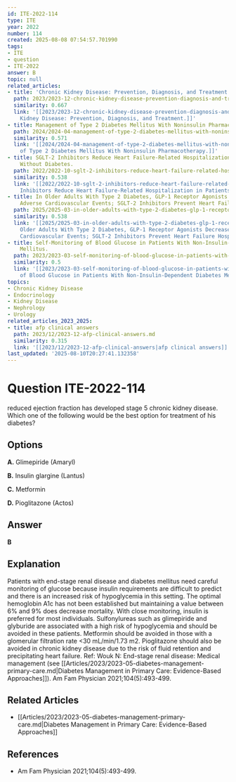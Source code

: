 ```yaml
---
id: ITE-2022-114
type: ITE
year: 2022
number: 114
created: 2025-08-08 07:54:57.701990
tags:
- ITE
- question
- ITE-2022
answer: B
topic: null
related_articles:
- title: 'Chronic Kidney Disease: Prevention, Diagnosis, and Treatment.'
  path: 2023/2023-12-chronic-kidney-disease-prevention-diagnosis-and-treatment.md
  similarity: 0.667
  link: '[[2023/2023-12-chronic-kidney-disease-prevention-diagnosis-and-treatment|Chronic
    Kidney Disease: Prevention, Diagnosis, and Treatment.]]'
- title: Management of Type 2 Diabetes Mellitus With Noninsulin Pharmacotherapy.
  path: 2024/2024-04-management-of-type-2-diabetes-mellitus-with-noninsulin-pharm.md
  similarity: 0.571
  link: '[[2024/2024-04-management-of-type-2-diabetes-mellitus-with-noninsulin-pharm|Management
    of Type 2 Diabetes Mellitus With Noninsulin Pharmacotherapy.]]'
- title: SGLT-2 Inhibitors Reduce Heart Failure-Related Hospitalization in Patients
    Without Diabetes.
  path: 2022/2022-10-sglt-2-inhibitors-reduce-heart-failure-related-hospitalizati.md
  similarity: 0.538
  link: '[[2022/2022-10-sglt-2-inhibitors-reduce-heart-failure-related-hospitalizati|SGLT-2
    Inhibitors Reduce Heart Failure-Related Hospitalization in Patients Without Diabetes.]]'
- title: In Older Adults With Type 2 Diabetes, GLP-1 Receptor Agonists Decrease Major
    Adverse Cardiovascular Events; SGLT-2 Inhibitors Prevent Heart Failure Hospitalizations.
  path: 2025/2025-03-in-older-adults-with-type-2-diabetes-glp-1-receptor-agonists.md
  similarity: 0.538
  link: '[[2025/2025-03-in-older-adults-with-type-2-diabetes-glp-1-receptor-agonists|In
    Older Adults With Type 2 Diabetes, GLP-1 Receptor Agonists Decrease Major Adverse
    Cardiovascular Events; SGLT-2 Inhibitors Prevent Heart Failure Hospitalizations.]]'
- title: Self-Monitoring of Blood Glucose in Patients With Non-Insulin-Dependent Diabetes
    Mellitus.
  path: 2023/2023-03-self-monitoring-of-blood-glucose-in-patients-with-non-insuli.md
  similarity: 0.5
  link: '[[2023/2023-03-self-monitoring-of-blood-glucose-in-patients-with-non-insuli|Self-Monitoring
    of Blood Glucose in Patients With Non-Insulin-Dependent Diabetes Mellitus.]]'
topics:
- Chronic Kidney Disease
- Endocrinology
- Kidney Disease
- Nephrology
- Urology
related_articles_2023_2025:
- title: afp clinical answers
  path: 2023/12/2023-12-afp-clinical-answers.md
  similarity: 0.315
  link: '[[2023/12/2023-12-afp-clinical-answers|afp clinical answers]]'
last_updated: '2025-08-10T20:27:41.132358'
---
```


# Question ITE-2022-114

reduced ejection fraction has developed stage 5 chronic kidney disease. Which one of the following would be the best option for treatment of his diabetes?

## Options

**A.** Glimepiride (Amaryl)

**B.** Insulin glargine (Lantus)

**C.** Metformin

**D.** Pioglitazone (Actos)

## Answer

**B**

## Explanation

Patients with end-stage renal disease and diabetes mellitus need careful monitoring of glucose because
insulin requirements are difficult to predict and there is an increased risk of hypoglycemia in this setting.
The optimal hemoglobin A1c has not been established but maintaining a value between 6% and 9% does
decrease mortality. With close monitoring, insulin is preferred for most individuals. Sulfonylureas such
as glimepiride and glyburide are associated with a high risk of hypoglycemia and should be avoided in
these patients. Metformin should be avoided in those with a glomerular filtration rate <30 mL/min/1.73
m2. Pioglitazone should also be avoided in chronic kidney disease due to the risk of fluid retention and
precipitating heart failure.
Ref: Wouk N: End-stage renal disease: Medical management (see [[Articles/2023/2023-05-diabetes-management-primary-care.md|Diabetes Management in Primary Care: Evidence-Based Approaches]]). Am Fam Physician  2021;104(5):493-499.



## Related Articles

- [[Articles/2023/2023-05-diabetes-management-primary-care.md|Diabetes Management in Primary Care: Evidence-Based Approaches]]

## References

- Am Fam Physician  2021;104(5):493-499.
